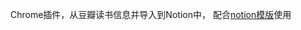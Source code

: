 Chrome插件，从豆瓣读书信息并导入到Notion中， 配合[notion模版](https://linmaobang.notion.site/Mark-64327d21260b451e93718f21e69b63e4)使用
